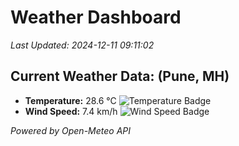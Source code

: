 
# Weather Dashboard

_Last Updated: 2024-12-11 09:11:02_

## Current Weather Data: (Pune, MH)
- **Temperature:** 28.6 °C ![Temperature Badge](https://img.shields.io/badge/Temperature-Medium%20Temp-green)
- **Wind Speed:** 7.4 km/h ![Wind Speed Badge](https://img.shields.io/badge/Wind%20Speed-Low%20Wind-blue)

*Powered by Open-Meteo API*
